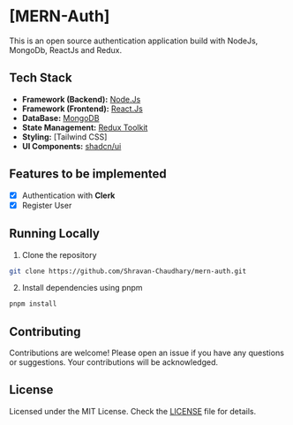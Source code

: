 # [MERN-Auth]

This is an open source authentication application build with NodeJs, MongoDb, ReactJs and Redux.

## Tech Stack

- **Framework (Backend):** [Node.Js](https://nodejs.org/en)
- **Framework (Frontend):** [React.Js](https://react.dev/)
- **DataBase:** [MongoDB](https://www.mongodb.com/)
- **State Management:** [Redux Toolkit](https://redux-toolkit.js.org/)
- **Styling:** [Tailwind CSS]
- **UI Components:** [shadcn/ui](https://ui.shadcn.com)

## Features to be implemented

- [x] Authentication with **Clerk**
- [x] Register User

## Running Locally

1. Clone the repository

```bash
git clone https://github.com/Shravan-Chaudhary/mern-auth.git
```

2. Install dependencies using pnpm

```bash
pnpm install
```

## Contributing

Contributions are welcome! Please open an issue if you have any questions or suggestions. Your contributions will be acknowledged.

## License

Licensed under the MIT License. Check the [LICENSE](./LICENSE) file for details.
